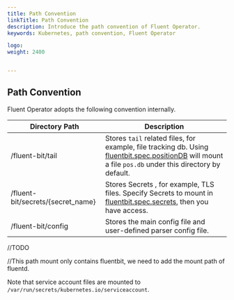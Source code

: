 ```yaml
---
title: Path Convention
linkTitle: Path Convention
description: Introduce the path convention of Fluent Operator.
keywords: Kubernetes, path convention, Fluent Operator

logo: 
weight: 2400


---
```


## Path Convention

Fluent Operator adopts the following convention internally.

| Directory Path                    | Description                                                  |
| --------------------------------- | ------------------------------------------------------------ |
| /fluent-bit/tail                  | Stores `tail` related files, for example, file tracking db. Using [fluentbit.spec.positionDB](https://github.com/fluent/fluent-operator/blob/master/docs/fluentbit.md#fluentbitspec) will mount a file `pos.db` under this directory by default. |
| /fluent-bit/secrets/{secret_name} | Stores Secrets , for example,  TLS files. Specify Secrets to mount in [fluentbit.spec.secrets](https://github.com/fluent/fluent-operator/blob/master/docs/fluentbit.md#fluentbitspec), then you have access. |
| /fluent-bit/config                | Stores the main config file and user-defined parser config file. |

//TODO

//This path mount only contains fluentbit, we need to add the mount path of fluentd.

<Notice type='note'>

Note that service account files are mounted to `/var/run/secrets/kubernetes.io/serviceaccount`.

</Notice>

